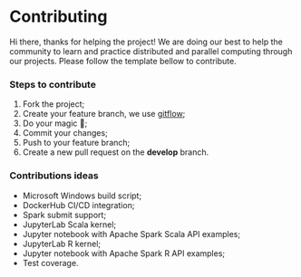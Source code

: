 # Contributing

Hi there, thanks for helping the project! We are doing our best to help the community to learn and practice distributed
and parallel computing through our projects. Please follow the template bellow to contribute.

### Steps to contribute

1. Fork the project;
2. Create your feature branch, we use [gitflow](https://github.com/nvie/gitflow);
3. Do your magic :rainbow:;
4. Commit your changes;
5. Push to your feature branch;
6. Create a new pull request on the **develop** branch.

### Contributions ideas

- Microsoft Windows build script;
- DockerHub CI/CD integration;
- Spark submit support;
- JupyterLab Scala kernel;
- Jupyter notebook with Apache Spark Scala API examples;
- JupyterLab R kernel;
- Jupyter notebook with Apache Spark R API examples;
- Test coverage.